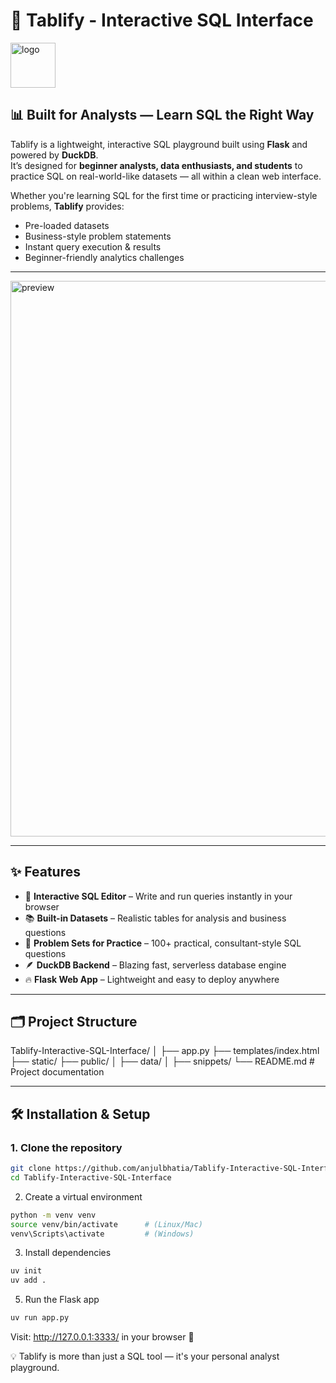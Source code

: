 # 🧠 Tablify - Interactive SQL Interface  

<img width="72" height="72" alt="logo" src="https://github.com/user-attachments/assets/9c6d8a0b-3690-4996-bbbe-743ce3425297" />

## 📊 Built for Analysts — Learn SQL the Right Way  

Tablify is a lightweight, interactive SQL playground built using **Flask** and powered by **DuckDB**.  
It’s designed for **beginner analysts, data enthusiasts, and students** to practice SQL on real-world-like datasets — all within a clean web interface.

Whether you're learning SQL for the first time or practicing interview-style problems, **Tablify** provides:
- Pre-loaded datasets  
- Business-style problem statements  
- Instant query execution & results  
- Beginner-friendly analytics challenges  

---

<img width="1920" height="889" alt="preview" src="https://github.com/user-attachments/assets/8f7c1ed2-7122-4773-bd9b-50cd1d2ebd5f" />

---

## ✨ Features  

- 🚀 **Interactive SQL Editor** – Write and run queries instantly in your browser  
- 📚 **Built-in Datasets** – Realistic tables for analysis and business questions  
- 🧠 **Problem Sets for Practice** – 100+ practical, consultant-style SQL questions  
- 🪶 **DuckDB Backend** – Blazing fast, serverless database engine  
- 🔥 **Flask Web App** – Lightweight and easy to deploy anywhere  

---

## 🗂️ Project Structure  
Tablify-Interactive-SQL-Interface/
│
├── app.py
├── templates/index.html
├── static/
├── public/
│   ├── data/
│   ├── snippets/
└── README.md # Project documentation


---

## 🛠️ Installation & Setup  

### 1. Clone the repository  
```bash
git clone https://github.com/anjulbhatia/Tablify-Interactive-SQL-Interface.git
cd Tablify-Interactive-SQL-Interface
```

2. Create a virtual environment
```bash
python -m venv venv
source venv/bin/activate      # (Linux/Mac)
venv\Scripts\activate         # (Windows)
```

3. Install dependencies
```bash
uv init
uv add .
```

5. Run the Flask app
```bash
uv run app.py
```


Visit: http://127.0.0.1:3333/ in your browser 🚀

💡 Tablify is more than just a SQL tool — it's your personal analyst playground.

